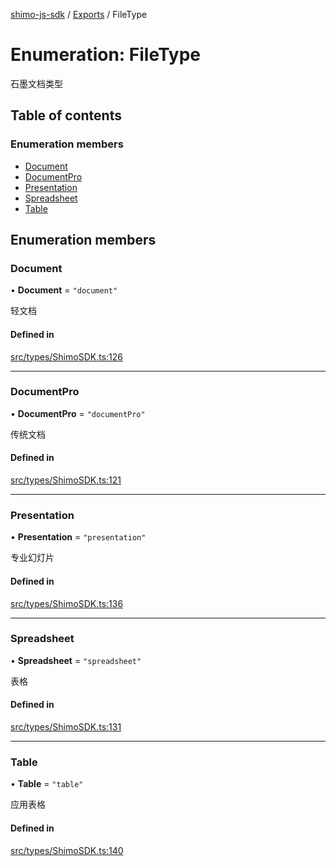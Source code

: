 [shimo-js-sdk](../README.md) / [Exports](../modules.md) / FileType

# Enumeration: FileType

石墨文档类型

## Table of contents

### Enumeration members

- [Document](FileType.md#document)
- [DocumentPro](FileType.md#documentpro)
- [Presentation](FileType.md#presentation)
- [Spreadsheet](FileType.md#spreadsheet)
- [Table](FileType.md#table)

## Enumeration members

### Document

• **Document** = `"document"`

轻文档

#### Defined in

[src/types/ShimoSDK.ts:126](https://github.com/shimohq/shimo-js-sdk/blob/8051ee1/src/types/ShimoSDK.ts#L126)

___

### DocumentPro

• **DocumentPro** = `"documentPro"`

传统文档

#### Defined in

[src/types/ShimoSDK.ts:121](https://github.com/shimohq/shimo-js-sdk/blob/8051ee1/src/types/ShimoSDK.ts#L121)

___

### Presentation

• **Presentation** = `"presentation"`

专业幻灯片

#### Defined in

[src/types/ShimoSDK.ts:136](https://github.com/shimohq/shimo-js-sdk/blob/8051ee1/src/types/ShimoSDK.ts#L136)

___

### Spreadsheet

• **Spreadsheet** = `"spreadsheet"`

表格

#### Defined in

[src/types/ShimoSDK.ts:131](https://github.com/shimohq/shimo-js-sdk/blob/8051ee1/src/types/ShimoSDK.ts#L131)

___

### Table

• **Table** = `"table"`

应用表格

#### Defined in

[src/types/ShimoSDK.ts:140](https://github.com/shimohq/shimo-js-sdk/blob/8051ee1/src/types/ShimoSDK.ts#L140)
